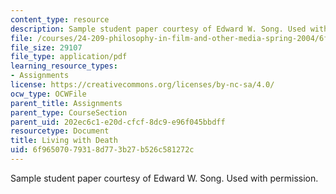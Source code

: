 ```yaml
---
content_type: resource
description: Sample student paper courtesy of Edward W. Song. Used with permission.
file: /courses/24-209-philosophy-in-film-and-other-media-spring-2004/6f96507079318d773b27b526c581272c_death_1.pdf
file_size: 29107
file_type: application/pdf
learning_resource_types:
- Assignments
license: https://creativecommons.org/licenses/by-nc-sa/4.0/
ocw_type: OCWFile
parent_title: Assignments
parent_type: CourseSection
parent_uid: 202ec6c1-e20d-cfcf-8dc9-e96f045bbdff
resourcetype: Document
title: Living with Death
uid: 6f965070-7931-8d77-3b27-b526c581272c
---
```

Sample student paper courtesy of Edward W. Song. Used with permission.